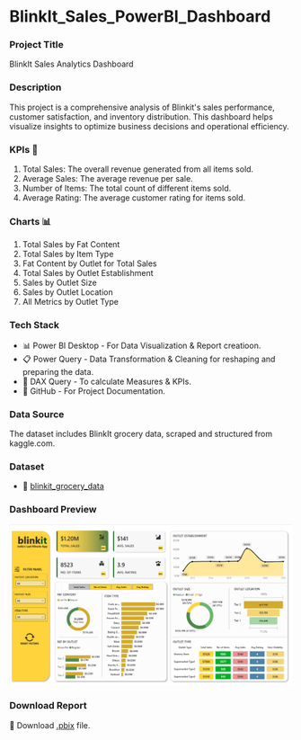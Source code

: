 # BlinkIt_Sales_PowerBI_Dashboard

### Project Title
BlinkIt Sales Analytics Dashboard

### Description
This project is a comprehensive analysis of Blinkit's sales performance, customer satisfaction, and inventory distribution.
This dashboard helps visualize insights to optimize business decisions and operational efficiency.

### KPIs :scroll:
1. Total Sales: The overall revenue generated from all items sold.
2. Average Sales: The average revenue per sale.
3. Number of Items: The total count of different items sold.
4. Average Rating: The average customer rating for items sold.

### Charts :bar_chart:
1. Total Sales by Fat Content
2. Total Sales by Item Type
3. Fat Content by Outlet for Total Sales
4. Total Sales by Outlet Establishment
5. Sales by Outlet Size
6. Sales by Outlet Location
7. All Metrics by Outlet Type

### Tech Stack
- :bar_chart: Power BI Desktop - For Data Visualization & Report creatioon.
- :clipboard: Power Query - Data Transformation & Cleaning for reshaping and preparing the data.
- :brain: DAX Query -  To calculate Measures & KPIs.
- :ledger: GitHub - For Project Documentation.

### Data Source
The dataset includes BlinkIt grocery data, scraped and structured from kaggle.com.

### Dataset
- :open_file_folder: [blinkit_grocery_data](https://github.com/araza01/BlinkIt_PowerBI_Dashboard/blob/master/blinkIt_grocery_data.xlsx)

### Dashboard Preview
![image](https://github.com/araza01/BlinkIt_PowerBI_Dashboard/blob/master/Snapshot%20of%20the%20Dashboard.png)

### Download Report
:file_folder: Download [.pbix](https://github.com/araza01/BlinkIt_PowerBI_Dashboard/blob/master/BlinkIt_Analysis.pbix) file.
